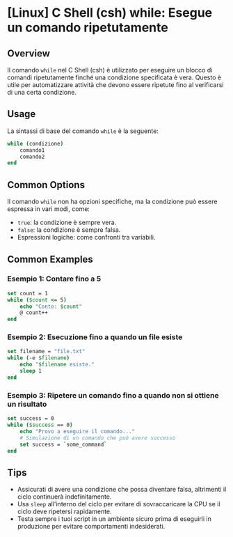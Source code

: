 # [Linux] C Shell (csh) while: Esegue un comando ripetutamente

## Overview
Il comando `while` nel C Shell (csh) è utilizzato per eseguire un blocco di comandi ripetutamente finché una condizione specificata è vera. Questo è utile per automatizzare attività che devono essere ripetute fino al verificarsi di una certa condizione.

## Usage
La sintassi di base del comando `while` è la seguente:

```csh
while (condizione)
    comando1
    comando2
end
```

## Common Options
Il comando `while` non ha opzioni specifiche, ma la condizione può essere espressa in vari modi, come:

- `true`: la condizione è sempre vera.
- `false`: la condizione è sempre falsa.
- Espressioni logiche: come confronti tra variabili.

## Common Examples

### Esempio 1: Contare fino a 5
```csh
set count = 1
while ($count <= 5)
    echo "Conto: $count"
    @ count++
end
```

### Esempio 2: Esecuzione fino a quando un file esiste
```csh
set filename = "file.txt"
while (-e $filename)
    echo "$filename esiste."
    sleep 1
end
```

### Esempio 3: Ripetere un comando fino a quando non si ottiene un risultato
```csh
set success = 0
while ($success == 0)
    echo "Provo a eseguire il comando..."
    # Simulazione di un comando che può avere successo
    set success = `some_command`
end
```

## Tips
- Assicurati di avere una condizione che possa diventare falsa, altrimenti il ciclo continuerà indefinitamente.
- Usa `sleep` all'interno del ciclo per evitare di sovraccaricare la CPU se il ciclo deve ripetersi rapidamente.
- Testa sempre i tuoi script in un ambiente sicuro prima di eseguirli in produzione per evitare comportamenti indesiderati.